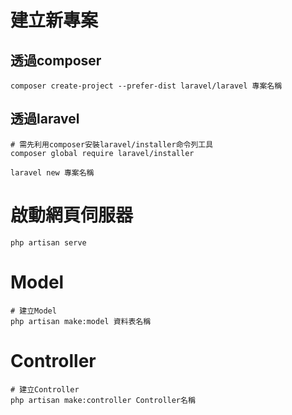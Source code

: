 # 建立新專案
## 透過composer
```
composer create-project --prefer-dist laravel/laravel 專案名稱
```

## 透過laravel
```
# 需先利用composer安裝laravel/installer命令列工具
composer global require laravel/installer

laravel new 專案名稱
```

# 啟動網頁伺服器
```
php artisan serve
```

# Model
```
# 建立Model
php artisan make:model 資料表名稱
```

# Controller
```
# 建立Controller
php artisan make:controller Controller名稱
```